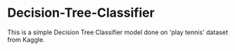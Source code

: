 # Decision-Tree-Classifier
This is a simple Decision Tree Classifier model done on 'play tennis' dataset from Kaggle.
